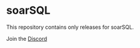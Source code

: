# soarSQL
This repository contains only releases for soarSQL. 

Join the <a href='https://discord.gg/Y8FwyQWV' target='_blank'>Discord</a>
